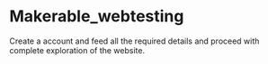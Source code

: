 # Makerable_webtesting
Create a account and feed all the required details and proceed with complete exploration of the website.
